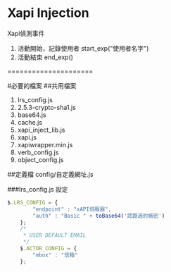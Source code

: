 # Xapi  Injection 
Xapi偵測事件

1. 活動開始，記錄使用者 start_exp("使用者名字")
2. 活動結束 end_exp()

=====================

#必要的檔案
##共用檔案
1. lrs_config.js
2. 2.5.3-crypto-sha1.js
3. base64.js
4. cache.js
5. xapi_inject_lib.js
6. xapi.js
7. xapiwrapper.min.js
8. verb_config.js
9. object_config.js

##定義檔
config/自定義網址.js


###lrs_config.js 設定
```javascript
$.LRS_CONFIG = {
        "endpoint" : "xAPI伺服器",
        "auth" : "Basic " + toBase64('認證過的帳密')
	};
	/*
	 * USER DEFAULT EMAIL
	 */
	$.ACTOR_CONFIG = {
		"mbox" : "信箱"
	};
```